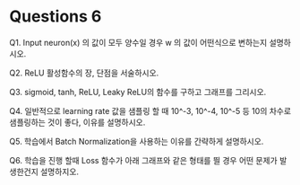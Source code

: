 # Questions 6
Q1. Input neuron(x) 의 값이 모두 양수일 경우 w 의 값이 어떤식으로 변하는지 설명하시오.

Q2. ReLU 활성함수의 장, 단점을 서술하시오.

Q3. sigmoid, tanh, ReLU, Leaky ReLU의 함수를 구하고 그래프를 그리시오.

Q4. 일반적으로 learning rate 값을 샘플링 할 때 10^-3, 10^-4, 10^-5 등 10의 차수로 샘플링하는 것이 좋다, 이유를 설명하시오.

Q5. 학습에서 Batch Normalization을 사용하는 이유를 간략하게 설명하시오.

Q6. 학습을 진행 할때 Loss 함수가 아래 그래프와 같은 형태를 띌 경우 어떤 문제가 발생한건지 설명하지오.